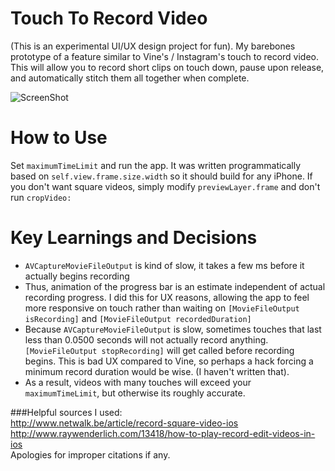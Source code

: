# Touch To Record Video
(This is an experimental UI/UX design project for fun). My barebones prototype of a feature similar to Vine's / Instagram's touch to record video. This will allow you to record short clips on touch down, pause upon release, and automatically stitch them all together when complete.

![ScreenShot](http://giant.gfycat.com/ApprehensiveSimpleCrossbill.gif)

# How to Use
Set `maximumTimeLimit` and run the app. It was written programmatically based on `self.view.frame.size.width` so it should build for any iPhone. If you don't want square videos, simply modify `previewLayer.frame` and don't run `cropVideo:`

# Key Learnings and Decisions
- `AVCaptureMovieFileOutput` is kind of slow, it takes a few ms before it actually begins recording
- Thus, animation of the progress bar is an estimate independent of actual recording progress. I did this for UX reasons, allowing the app to feel more responsive on touch rather than waiting on `[MovieFileOutput isRecording]` and `[MovieFileOutput recordedDuration]`
- Because `AVCaptureMovieFileOutput` is slow, sometimes touches that last less than 0.0500 seconds will not actually record anything. `[MovieFileOutput stopRecording]` will get called before recording begins. This is bad UX compared to Vine, so perhaps a hack forcing a minimum record duration would be wise. (I haven't written that).
- As a result, videos with many touches will exceed your `maximumTimeLimit`, but otherwise its roughly accurate.

###Helpful sources I used:  
http://www.netwalk.be/article/record-square-video-ios  
http://www.raywenderlich.com/13418/how-to-play-record-edit-videos-in-ios  
Apologies for improper citations if any.
